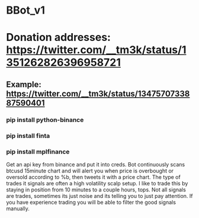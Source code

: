# BBot_v1
# Donation addresses: https://twitter.com/__tm3k/status/1351262826396958721
## Example: https://twitter.com/__tm3k/status/1347570733887590401
### pip install python-binance
### pip install finta
### pip install mplfinance

Get an api key from binance and put it into creds.
Bot continuously scans btcusd 15minute chart and will alert you when price is overbought or oversold according to %b, then tweets it with a price chart. 
The type of trades it signals are often a high volatility scalp setup. 
I like to trade this by staying in position from 10 minutes to a couple hours, tops.
Not all signals are trades, sometimes its just noise and its telling you to just pay attention. 
If you have experience trading you will be able to filter the good signals manually. 


